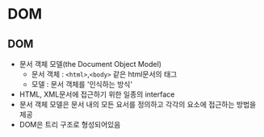 # DOM

## DOM

- 문서 객체 모델(the Document Object Model)
  - 문서 객체 : `<html>`,`<body>` 같은 html문서의 태그
  - 모델 : 문서 객체를 '인식하는 방식'
- HTML, XML문서에 접근하기 위한 일종의 interface
- 문서 객체 모델은 문서 내의 모든 요서를 정의하고 각각의 요소에 접근하는 방법을 제공
- DOM은 트리 구조로 형성되어있음
